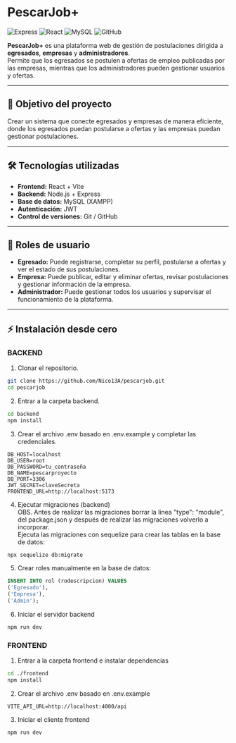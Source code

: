 # PescarJob+ 

![Express](https://img.shields.io/badge/Express-5.1.0-green)
![React](https://img.shields.io/badge/React-19+-blue) 
![MySQL](https://img.shields.io/badge/MySQL-8+-orange) 
![GitHub](https://img.shields.io/badge/GitHub-Version-blue) 

**PescarJob+** es una plataforma web de gestión de postulaciones dirigida a **egresados**, **empresas** y **administradores**.  
Permite que los egresados se postulen a ofertas de empleo publicadas por las empresas, mientras que los administradores pueden gestionar usuarios y ofertas.

---

## 🎯 Objetivo del proyecto

Crear un sistema que conecte egresados y empresas de manera eficiente, donde los egresados puedan postularse a ofertas y las empresas puedan gestionar postulaciones.

---

## 🛠 Tecnologías utilizadas

- **Frontend:** React + Vite
- **Backend:** Node.js + Express
- **Base de datos:** MySQL (XAMPP)
- **Autenticación:** JWT
- **Control de versiones:** Git / GitHub

---

## 👤 Roles de usuario

- **Egresado:** Puede registrarse, completar su perfil, postularse a ofertas y ver el estado de sus postulaciones.  
- **Empresa:** Puede publicar, editar y eliminar ofertas, revisar postulaciones y gestionar información de la empresa.  
- **Administrador:** Puede gestionar todos los usuarios y supervisar el funcionamiento de la plataforma.

---

## ⚡ Instalación desde cero

### BACKEND

1. Clonar el repositorio.
```bash
git clone https://github.com/Nico13A/pescarjob.git
cd pescarjob
```

2. Entrar a la carpeta backend.
```bash
cd backend
npm install
```

3. Crear el archivo .env basado en .env.example y completar las credenciales.
```env
DB_HOST=localhost
DB_USER=root
DB_PASSWORD=tu_contraseña
DB_NAME=pescarproyecto
DB_PORT=3306
JWT_SECRET=claveSecreta
FRONTEND_URL=http://localhost:5173
```

4. Ejecutar migraciones (backend)<br>
OBS. Antes de realizar las migraciones borrar la linea "type": "module", del package.json y después de realizar las migraciones volverlo a incorporar.<br>
Ejecuta las migraciones con sequelize para crear las tablas en la base de datos:
```bash
npx sequelize db:migrate
```

5. Crear roles manualmente en la base de datos:
```sql
INSERT INTO rol (rodescripcion) VALUES
('Egresado'),
('Empresa'),
('Admin');
```

6. Iniciar el servidor backend
```bash
npm run dev
```

### FRONTEND

1. Entrar a la carpeta frontend e instalar dependencias
```bash
cd ./frontend
npm install
```

2. Crear el archivo .env basado en .env.example
```env
VITE_API_URL=http://localhost:4000/api
```

3. Iniciar el cliente frontend
```bash
npm run dev
```
